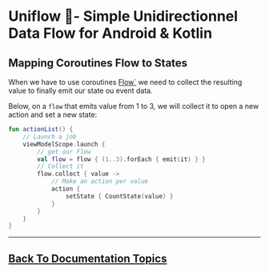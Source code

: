 
# Uniflow 🦄- Simple Unidirectionnel Data Flow for Android & Kotlin

## Mapping Coroutines Flow to States

When we have to use coroutines [Flow<T>`](https://kotlin.github.io/kotlinx.coroutines/kotlinx-coroutines-core/kotlinx.coroutines.flow/-flow/) 
we need to collect the resulting value to finally emit our state ou event data.

Below, on a `flow` that emits value from 1 to 3, we will collect it to open a new action and set a new state: 
```kotlin
fun actionList() {
    // Launch a job
    viewModelScope.launch {
        // get our Flow
        val flow = flow { (1..3).forEach { emit(it) } }
        // Collect it
        flow.collect { value ->
            // Make an action per value
            action {
                setState { CountState(value) }
            }
        }
    }
}
```

----

## [Back To Documentation Topics](../README.md#getting-started--documentation-)


